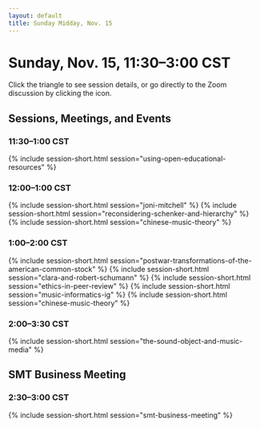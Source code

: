 ```yaml
---
layout: default
title: Sunday Midday, Nov. 15
---
```


# Sunday, Nov. 15, 11:30–3:00 CST

Click the triangle to see session details, or go directly to the Zoom discussion by clicking the <i class="fas fa-video"></i> icon.

## Sessions, Meetings, and Events

### 11:30–1:00 CST
{% include session-short.html session="using-open-educational-resources" %}


### 12:00–1:00 CST
{% include session-short.html session="joni-mitchell" %}
{% include session-short.html session="reconsidering-schenker-and-hierarchy" %}
{% include session-short.html session="chinese-music-theory" %}


### 1:00–2:00 CST
{% include session-short.html session="postwar-transformations-of-the-american-common-stock" %}
{% include session-short.html session="clara-and-robert-schumann" %}
{% include session-short.html session="ethics-in-peer-review" %}
{% include session-short.html session="music-informatics-ig" %}
{% include session-short.html session="chinese-music-theory" %}

### 2:00–3:30 CST
{% include session-short.html session="the-sound-object-and-music-media" %}

## SMT Business Meeting

### 2:30–3:00 CST
{% include session-short.html session="smt-business-meeting" %}
